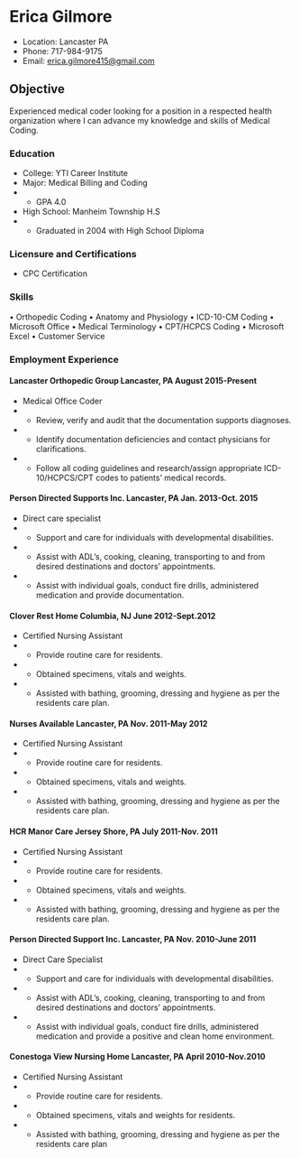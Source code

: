 # Erica Gilmore
* Location: Lancaster PA
* Phone: 717-984-9175 
* Email: erica.gilmore415@gmail.com
## Objective
Experienced medical coder looking for a position in a respected health organization where I can 
advance my knowledge and skills of Medical Coding.
### Education
 * College: YTI Career Institute
* Major: Medical Billing and 
Coding
* * GPA 4.0
* High School: Manheim Township 
H.S
* * Graduated in 2004 with High 
School Diploma
### Licensure and Certifications
* CPC Certification
### Skills
• Orthopedic Coding
• Anatomy and Physiology
• ICD-10-CM Coding
• Microsoft Office
• Medical Terminology
• CPT/HCPCS Coding
• Microsoft Excel
• Customer Service
### Employment Experience
#### Lancaster Orthopedic Group Lancaster, PA August 2015-Present
* Medical Office Coder
* *  Review, verify and audit that the documentation supports diagnoses. 
* *  Identify documentation deficiencies and contact physicians for clarifications.
* *  Follow all coding guidelines and research/assign appropriate ICD-10/HCPCS/CPT codes
to patients’ medical records.
#### Person Directed Supports Inc. Lancaster, PA Jan. 2013-Oct. 2015
*  Direct care specialist
* * Support and care for individuals with developmental disabilities.
* * Assist with ADL’s, cooking, cleaning, transporting to and from desired destinations and 
doctors’ appointments.
* * Assist with individual goals, conduct fire drills, administered medication and provide 
documentation. 
#### Clover Rest Home Columbia, NJ June 2012-Sept.2012
* Certified Nursing Assistant
* * Provide routine care for residents.
* * Obtained specimens, vitals and weights.
* * Assisted with bathing, grooming, dressing and hygiene as per the residents care plan.
#### Nurses Available Lancaster, PA Nov. 2011-May 2012
* Certified Nursing Assistant
* * Provide routine care for residents.
* * Obtained specimens, vitals and weights.
* * Assisted with bathing, grooming, dressing and hygiene as per the residents care plan.
#### HCR Manor Care Jersey Shore, PA July 2011-Nov. 2011
* Certified Nursing Assistant
* * Provide routine care for residents.
* * Obtained specimens, vitals and weights.
* * Assisted with bathing, grooming, dressing and hygiene as per the residents care plan.
#### Person Directed Support Inc. Lancaster, PA Nov. 2010-June 2011
* Direct Care Specialist
* * Support and care for individuals with developmental disabilities.
* * Assist with ADL’s, cooking, cleaning, transporting to and from desired destinations and 
doctors’ appointments.
* * Assist with individual goals, conduct fire drills, administered medication and provide a 
positive and clean home environment.
#### Conestoga View Nursing Home Lancaster, PA April 2010-Nov.2010
* Certified Nursing Assistant
* * Provide routine care for residents.
* * Obtained specimens, vitals and weights for residents.
* * Assisted with bathing, grooming, dressing and hygiene as per the residents care plan